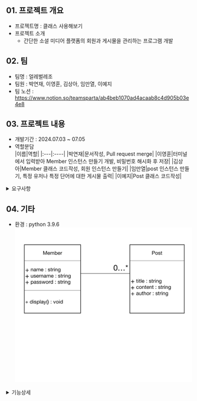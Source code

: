 ## 01. 프로젝트 개요
- 프로젝트명 : 클래스 사용해보기
- 프로젝트 소개
    - 간단한 소셜 미디어 플랫폼의 회원과 게시물을 관리하는 프로그램 개발
 
## 02. 팀
- 팀명 : 얼레벌레조
- 팀원 : 박연재, 이영훈, 김상아, 임만열, 이예지
- 팀 노션 : https://www.notion.so/teamsparta/ab4beb1070ad4acaab8c4d905b03e4e8

## 03. 프로젝트 내용
- 개발기간 : 2024.07.03 ~ 07.05
- 역할분담  
  |이름|역할|
  |:---|:----|
  |박연재|문서작성, Pull request merge|
  |이영훈|터미널에서 입력받아 Member 인스턴스 만들기 개발, 비밀번호 해시화 후 저장|
  |김상아|Member 클래스 코드작성, 회원 인스턴스 만들기|
  |임만열|post 인스턴스 만들기, 특정 유저나 특정 단어에 대한 게시물 출력|
  |이예지|Post 클래스 코드작성|
<details>
  <summary> 요구사항 </summary>
  <div markdown="1">
    <div>
      <p>&emsp; 1. Member 클래스 정의하기</p> 
      <p>&emsp; &emsp;a. 회원이름(name), 회원 아이디(username), 회원 비밀번호(password) 속성 포함</p>
      <p>&emsp; &emsp;b. 회원 정보를 print 해주는 display 메소드 포함</p>
      <p>&emsp;&emsp; &emsp;i. 회원의 이름과 아이디만 보여주소 비밀번호는 보여주면 안 됨</p>
    </div>
    <br>
    <div>
      <p>&emsp; 2. Post 클래스 정의하기 </p>
      <p>&emsp; &emsp;a. 게시물 제목(title), 게시물 내용(content), 작성자(author) 속성 포함 </p>
      <p> &emsp;&emsp;&emsp; i. 작성자(author)는 화원 아이디(username)가 저장되어야 함</p>
    </div>
    <div>
      <p>&emsp; 3. 회원 인스턴스를 세 개 이상 만들기</p>
      <p>&emsp;&emsp; a. members라는 빈 리스트에 append를 써서 저장</p>
      <p>&emsp;&emsp; b. members 리스트를 돌면서 회원들의 이름을 모두 프린트</p>
    </div>
    <div>
      <p>&emsp; 4. 각각의 회원이 게시글을 3개 이살 작성하는 코드를 만들기</p>
      <p>&emsp;&emsp; a. 만들어진 게시글의 인스턴스는 posts라는 빈 리스트에 append를 써서 저장</p>
      <p>&emsp;&emsp; b. for 문을 돌면서 유저가 장겅한 게시글의 제목을 모두 프린트</p>
      <p>&emsp;&emsp; c. for 문을 돌면서 '특정단어'가 content애 포함된 게시글의 제목을 모두 프린트</p>
    </div>
    <br>
    <details>
      <summary> 추가 요구사항 </summary>
      <div markdown="2">
          <p> &emsp; 1. input을 이용하여 Member 인스턴스 만드는 것을 사용자가 터미널에서 할 수 있개 해주세요</p>
          <p> &emsp; 2. post도 터미널에서 생성할 수 있게 해주세요</p>
          <p> &emsp; 3. hashlib 라이브러리를 써서 회원 비밀번호를 해시화하여 저장하게 해주세요</p>
      </div>
    </details>
  </div>
</details>

## 04. 기타
 - 환경 : python 3.9.6
![image](./sns_paltform_diagram.jpeg)
 <details>
  <summary> 기능상세 </summary>
  <div markdown="3">
    ![poster](./sms_paltform_diagram.jpeg)
  </div>
 </details>

